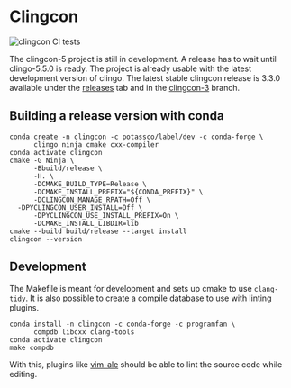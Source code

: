 # Clingcon

![clingcon CI tests](https://github.com/potassco/clingcon/workflows/tests/badge.svg)

The clingcon-5 project is still in development. A release has to wait until
clingo-5.5.0 is ready. The project is already usable with the latest
development version of clingo. The latest stable clingcon release is 3.3.0
available under the [releases][release] tab and in the [clingcon-3] branch.

## Building a release version with conda

    conda create -n clingcon -c potassco/label/dev -c conda-forge \
	      clingo ninja cmake cxx-compiler
    conda activate clingcon
    cmake -G Ninja \
          -Bbuild/release \
          -H. \
          -DCMAKE_BUILD_TYPE=Release \
          -DCMAKE_INSTALL_PREFIX="${CONDA_PREFIX}" \
          -DCLINGCON_MANAGE_RPATH=Off \
	  -DPYCLINGCON_USER_INSTALL=Off \
          -DPYCLINGCON_USE_INSTALL_PREFIX=On \
          -DCMAKE_INSTALL_LIBDIR=lib
    cmake --build build/release --target install
    clingcon --version

## Development

The Makefile is meant for development and sets up cmake to use `clang-tidy`. It
is also possible to create a compile database to use with linting plugins.

    conda install -n clingcon -c conda-forge -c programfan \
	      compdb libcxx clang-tools
    conda activate clingcon
    make compdb

With this, plugins like [vim-ale] should be able to lint the source code while
editing.

[vim-ale]: https://github.com/dense-analysis/ale
[release]: https://github.com/potassco/clingcon/releases
[clingcon-3]: https://github.com/potassco/clingcon/tree/clingcon-3
